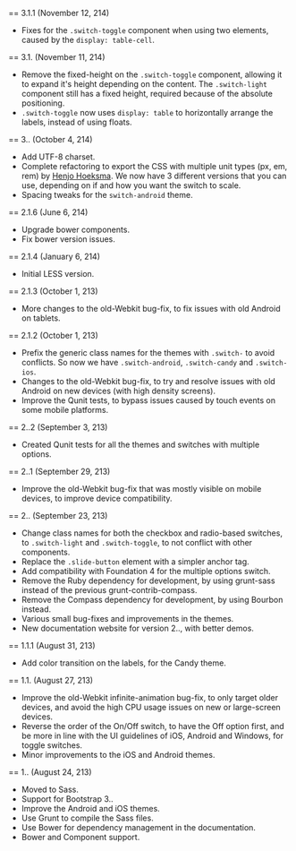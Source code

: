 == 3.1.1 (November 12, 214)

* Fixes for the `.switch-toggle` component when using two elements, caused by the `display: table-cell`.

== 3.1. (November 11, 214)

* Remove the fixed-height on the `.switch-toggle` component, allowing it to expand it's height depending on the content. The `.switch-light` component still has a fixed height, required because of the absolute positioning.
* `.switch-toggle` now uses `display: table` to horizontally arrange the labels, instead of using floats.

== 3.. (October 4, 214)

* Add UTF-8 charset.
* Complete refactoring to export the CSS with multiple unit types (px, em, rem) by [Henjo Hoeksma](https://github.com/hphoeksma). We now have 3 different versions that you can use, depending on if and how you want the switch to scale.
* Spacing tweaks for the `switch-android` theme.


== 2.1.6 (June 6, 214)

* Upgrade bower components.
* Fix bower version issues.

== 2.1.4 (January 6, 214)

* Initial LESS version.

== 2.1.3 (October 1, 213)

* More changes to the old-Webkit bug-fix, to fix issues with old Android on tablets.

== 2.1.2 (October 1, 213)

* Prefix the generic class names for the themes with `.switch-` to avoid conflicts. So now we have `.switch-android`, `.switch-candy` and `.switch-ios`.
* Changes to the old-Webkit bug-fix, to try and resolve issues with old Android on new devices (with high density screens).
* Improve the Qunit tests, to bypass issues caused by touch events on some mobile platforms.

== 2..2 (September 3, 213)

* Created Qunit tests for all the themes and switches with multiple options.

== 2..1 (September 29, 213)

* Improve the old-Webkit bug-fix that was mostly visible on mobile devices, to improve device compatibility.

== 2.. (September 23, 213)

* Change class names for both the checkbox and radio-based switches, to `.switch-light` and `.switch-toggle`, to not conflict with other components.
* Replace the `.slide-button` element with a simpler anchor tag.
* Add compatibility with Foundation 4 for the multiple options switch.
* Remove the Ruby dependency for development, by using grunt-sass instead of the previous grunt-contrib-compass.
* Remove the Compass dependency for development, by using Bourbon instead.
* Various small bug-fixes and improvements in the themes.
* New documentation website for version 2.., with better demos.

== 1.1.1 (August 31, 213)

* Add color transition on the labels, for the Candy theme.

== 1.1. (August 27, 213)

* Improve the old-Webkit infinite-animation bug-fix, to only target older devices, and avoid the high CPU usage issues on new or large-screen devices.
* Reverse the order of the On/Off switch, to have the Off option first, and be more in line with the UI guidelines of iOS, Android and Windows, for toggle switches.
* Minor improvements to the iOS and Android themes.

== 1.. (August 24, 213)

* Moved to Sass.
* Support for Bootstrap 3..
* Improve the Android and iOS themes.
* Use Grunt to compile the Sass files.
* Use Bower for dependency management in the documentation.
* Bower and Component support.

